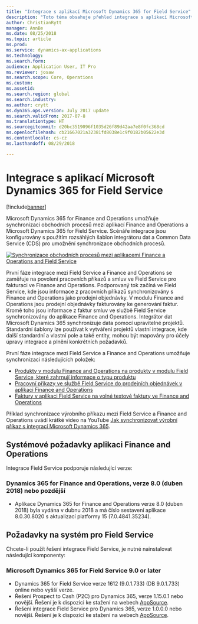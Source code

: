 ```yaml
---
title: "Integrace s aplikací Microsoft Dynamics 365 for Field Service"
description: "Toto téma obsahuje přehled integrace s aplikací Microsoft Dynamics 365 for Field Service."
author: ChristianRytt
manager: AnnBe
ms.date: 08/25/2018
ms.topic: article
ms.prod: 
ms.service: dynamics-ax-applications
ms.technology: 
ms.search.form: 
audience: Application User, IT Pro
ms.reviewer: josaw
ms.search.scope: Core, Operations
ms.custom: 
ms.assetid: 
ms.search.region: global
ms.search.industry: 
ms.author: crytt
ms.dyn365.ops.version: July 2017 update
ms.search.validFrom: 2017-07-8
ms.translationtype: HT
ms.sourcegitcommit: d20bc3519096f1035d26f89d42aa7e8f0fc368cd
ms.openlocfilehash: cb21667021a32381fd8038e1c9f0182b05622e3d
ms.contentlocale: cs-cz
ms.lasthandoff: 08/29/2018

---
```



# <a name="integration-with-microsoft-dynamics-365-for-field-service"></a>Integrace s aplikací Microsoft Dynamics 365 for Field Service

[!include[banner](../includes/banner.md)]

Microsoft Dynamics 365 for Finance and Operations umožňuje synchronizaci obchodních procesů mezi aplikací Finance and Operations a Microsoft Dynamics 365 for Field Service. Scénáře integrace jsou konfigurovány s použitím rozsáhlých šablon integrátoru dat a Common Data Service (CDS) pro umožnění synchronizace obchodních procesů.

[![Synchronizace obchodních procesů mezi aplikacemi Finance a Operations and Field Service](./media/field-service-integration.png)](./media/field-service-integration.png)

První fáze integrace mezi  Field Service a Finance and Operations se zaměřuje na povolení pracovních příkazů a smluv ve Field Service pro fakturaci ve Finance and Operations. Podporovaný tok začíná ve Field Service, kde jsou informace z pracovních příkazů synchronizovány s Finance and Operations jako prodejní objednávky. V modulu Finance and Operations jsou prodejní objednávky fakturovány ke generování faktur. Kromě toho jsou informace z faktur smluv ve službě Field Service synchronizovány do aplikace Finance and Operations. Integrátor dat Microsoft Dynamics 365 synchronizuje data pomocí upravitelné projektů. Standardní šablony lze používat k vytváření projektů vlastní integrace, kde další standardní a vlastní pole a také entity, mohou být mapovány pro účely úpravy integrace a plnění konkrétních požadavků.

První fáze integrace mezi Field Service a Finance and Operations umožňuje synchronizaci následujících položek:

- [Produkty v modulu Finance and Operations na produkty v modulu Field Service, které zahrnují informace o typu produktu](field-service-product.md)
- [Pracovní příkazy ve službě Field Service do prodejních objednávek v aplikaci Finance and Operations](field-service-work-order.md)
- [Faktury v aplikaci Field Service na volné textové faktury ve Finance and Operations](field-service-invoice.md)

Příklad synchronizace výrobního příkazu mezi Field Service a Finance and Operations uvádí krátké video na YouTube [Jak synchronizovat výrobní příkaz s integrací Microsoft Dynamics 365](https://www.youtube.com/watch?v=46ylO7raZAo).

## <a name="system-requirements-for-finance-and-operations"></a>Systémové požadavky aplikaci Finance and Operations
Integrace Field Service podporuje následující verze:

### <a name="dynamics-365-for-finance-and-operations-version-80-april-2018-or-later"></a>Dynamics 365 for Finance and Operations, verze 8.0 (duben 2018) nebo pozdější

- Aplikace Dynamics 365 for Finance and Operations verze 8.0 (duben 2018) byla vydána v dubnu 2018 a má číslo sestavení aplikace 8.0.30.8020 s aktualizací platformy 15 (7.0.4841.35234). 

## <a name="system-requirements-for-field-service"></a>Požadavky na systém pro Field Service
Chcete-li použít řešení integrace Field Service, je nutné nainstalovat následující komponenty:

### <a name="microsoft-dynamics-365-for-field-service-90-or-later"></a>Microsoft Dynamics 365 for Field Service 9.0 or later

- Dynamics 365 for Field Service verze 1612 (9.0.1.733) (DB 9.0.1.733) online nebo vyšší verze.
- Řešení Prospect to Cash (P2C) pro Dynamics 365, verze 1.15.0.1 nebo novější. Řešení je k dispozici ke stažení na webech [AppSource](https://appsource.microsoft.com/en-us/product/dynamics-365/mscrm.c7a48b40-eed3-4d67-93ba-f2364281feb3).
- Řešení integrace Field Service pro Dynamics 365, verze 1.0.0.0 nebo novější. Řešení je k dispozici ke stažení na webech [AppSource](https://appsource.microsoft.com/en-us/product/dynamics-365/mscrm.p2cfieldserviceintegration).


